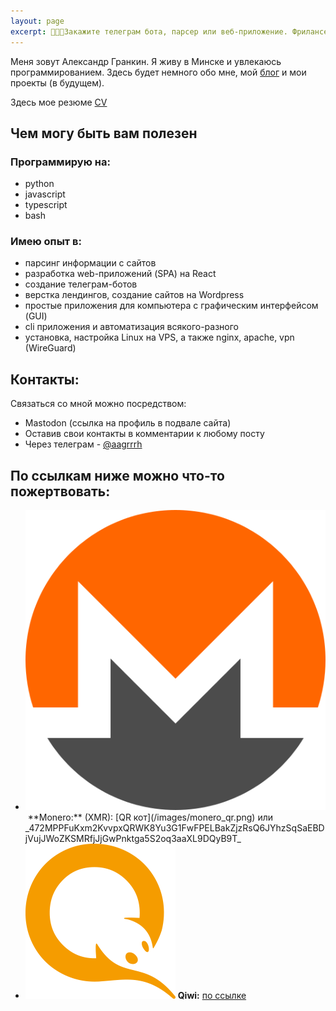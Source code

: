 ```yaml
---
layout: page
excerpt: 👨‍💻👨Закажите телеграм бота, парсер или веб-приложение. Фрилансер веб-разработчик, сойдев из Минска. Программирую на Python, javascript, bash. Еще могу GUI и CLI программы и автоматизацию
---
```


Меня зовут Александр Гранкин. Я живу в Минске и увлекаюсь программированием. Здесь будет немного обо мне, мой [блог](/blog) и мои проекты (в будущем).

Здесь мое резюме [CV](/sashagra_cv.pdf)

## Чем могу быть вам полезен

### Программирую на:

- python
- javascript
- typescript
- bash

### Имею опыт в:

- парсинг информации с сайтов
- разработка web-приложений (SPA) на React
- создание телеграм-ботов
- верстка лендингов, создание сайтов на Wordpress
- простые приложения для компьютера с графическим интерфейсом (GUI)
- cli приложения и автоматизация всякого-разного
- установка, настройка Linux на VPS, а также nginx, apache, vpn (WireGuard)

## Контакты:

Связаться со мной можно посредством:

- Mastodon (ссылка на профиль в подвале сайта)
- Оставив свои контакты в комментарии к любому посту
- Через телеграм - <a target="_blank" href="https://t.me/aagrrrh/">@aagrrrh</a>

## По ссылкам ниже можно что-то пожертвовать:

- <img src="/images/icons/xmr.svg" alt="xmr logo" class="app-logo-small svg-icon">
  &nbsp;**Monero:**&nbsp;(XMR):&nbsp;[QR&nbsp;кот](/images/monero_qr.png)&nbsp;или 
  <span style="word-wrap:break-word">
  _472MPPFuKxm2KvvpxQRWK8Yu3G1FwFPELBakZjzRsQ6JYhzSqSaEBDjVujJWoZKSMRfjJjGwPnktga5S2oq3aaXL9DQyB9T_
  </span>
- <img src="/images/icons/qiwi.png" alt="qiwi logo" class="app-logo-small svg-icon"> **Qiwi:** <a href="http://qiwi.com/p/375291972411" target="_blank">по ссылке</a>
